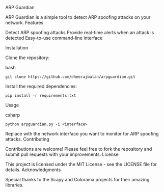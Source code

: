 
ARP Guardian

ARP Guardian is a simple tool to detect ARP spoofing attacks on your network.
Features

Detect ARP spoofing attacks
Provide real-time alerts when an attack is detected
Easy-to-use command-line interface

Installation

Clone the repository:

bash

	git clone https://github.com/dheerajbalan/arpguardian.git

Install the required dependencies:

    pip install -r requirements.txt

Usage

csharp

	python arpguardian.py -i <interface>

Replace <interface> with the network interface you want to monitor for ARP spoofing attacks.
Contributing

Contributions are welcome! Please feel free to fork the repository and submit pull requests with your improvements.
License

This project is licensed under the MIT License - see the LICENSE file for details.
Acknowledgments

Special thanks to the Scapy and Colorama projects for their amazing libraries.
